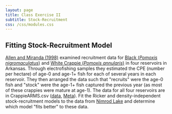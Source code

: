 ```yaml
---
layout: page
title: Class Exercise II
subtitle: Stock-Recruitment
css: /css/modules.css
---
```


## Fitting Stock-Recruitment Model
[Allen and Miranda (1998)](https://www.sciencedirect.com/science/article/abs/pii/S0304380098000064) examined recruitment data for [Black (*Pomoxis nigromaculatus*)](https://en.wikipedia.org/wiki/Black_crappie) and [White Crappie (*Pomoxis annularis*)](https://en.wikipedia.org/wiki/White_crappie) in four reservoirs in Arkansas. Through electrofishing samples they estimated the CPE (number per hectare) of age-0 and age-1+ fish for each of several years in each reservoir. They then arranged the data such that "recruits" were the age-0 fish and "stock" were the age-1+ fish captured the previous year (as most of these crappies were mature at age-1). The data for all four reservoirs are in CrappieARMS.csv ([data](https://raw.githubusercontent.com/droglenc/FSAdata/master/data-raw/CrappieARMS.csv), [Meta](http://derekogle.com/fishR/data/data-html/CrappieARMS.html)). Fit the Ricker and density-independent stock-recruitment models to the data from [Nimrod Lake](https://www.swl.usace.army.mil/Missions/Recreation/Lakes/Nimrod-Lake/) and determine which model "fits better" to these data.
